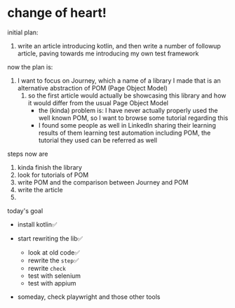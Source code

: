 # change of heart!

initial plan:
1. write an article introducing kotlin, and then write a number of followup article, paving towards me introducing my own test framework

now the plan is:
1. I want to focus on Journey, which a name of a library I made that is an alternative abstraction of POM (Page Object Model)
   1. so the first article would actually be showcasing this library and how it would differ from the usual Page Object Model 
        - the (kinda) problem is: I have never actually properly used the well known POM, so I want to browse some tutorial regarding this
        - I found some people as well in LinkedIn sharing their learning results of them learning test automation including POM, the tutorial they used can be referred as well 

steps now are
1. kinda finish the library
2. look for tutorials of POM
3. write POM and the comparison between Journey and POM
4. write the article
5. 


today's goal
- install kotlin✅
- start rewriting the lib✅
    - look at old code✅
    - rewrite the `step`✅
    - rewrite `check`
    - test with selenium
    - test with appium
    
- someday, check playwright and those other tools

